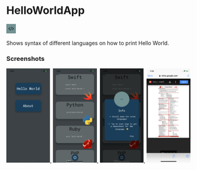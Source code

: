 # HelloWorldApp

<img src="https://github.com/Asti7/HelloWorldApp/blob/master/logo.png" height="25">

Shows syntax of different languages on how to print Hello World.

### Screenshots

<img src="https://github.com/Asti7/HelloWorldApp/blob/master/screenshots/1.png" height="250">,
<img src="https://github.com/Asti7/HelloWorldApp/blob/master/screenshots/2.png" height="250">,
<img src="https://github.com/Asti7/HelloWorldApp/blob/master/screenshots/3.png" height="250">,
<img src="https://github.com/Asti7/HelloWorldApp/blob/master/screenshots/4.png" height="250">
